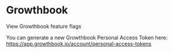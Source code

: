 # Growthbook

View Growthbook feature flags

You can generate a new Growthbook Personal Access Token here: https://app.growthbook.io/account/personal-access-tokens
